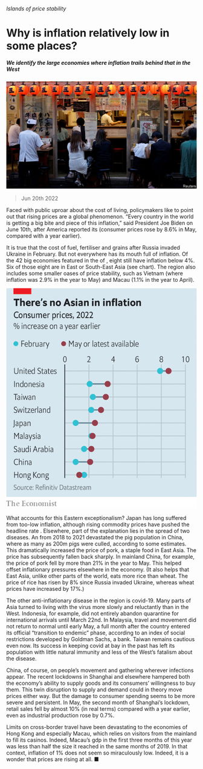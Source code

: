 ###### Islands of price stability

# Why is inflation relatively low in some places? 

##### We identify the large economies where inflation trails behind that in the West 

![image](images/20220625_FNP501.jpg) 

> Jun 20th 2022 

Faced with public uproar about the cost of living, policymakers like to point out that rising prices are a global phenomenon. “Every country in the world is getting a big bite and piece of this inflation,” said President Joe Biden on June 10th, after America reported its  (consumer prices rose by 8.6% in May, compared with a year earlier).

It is true that the cost of fuel, fertiliser and grains  after Russia invaded Ukraine in February. But not everywhere has its mouth full of inflation. Of the 42 big economies featured in the  of , eight still have inflation below 4%. Six of those eight are in East or South-East Asia (see chart). The region also includes some smaller oases of price stability, such as Vietnam (where inflation was 2.9% in the year to May) and Macau (1.1% in the year to April).

![image](images/20220625_FNC785.png) 


What accounts for this Eastern exceptionalism? Japan has long suffered from too-low inflation, although rising commodity prices have pushed the headline rate . Elsewhere, part of the explanation lies in the spread of two diseases. An  from 2018 to 2021 devastated the pig population in China, where as many as 200m pigs were culled, according to some estimates. This dramatically increased the price of pork, a staple food in East Asia. The price has subsequently fallen back sharply. In mainland China, for example, the price of pork fell by more than 21% in the year to May. This helped offset inflationary pressures elsewhere in the economy. (It also helps that East Asia, unlike other parts of the world, eats more rice than wheat. The price of rice has risen by 8% since Russia invaded Ukraine, whereas wheat prices have increased by 17%.)

The other anti-inflationary disease in the region is covid-19. Many parts of Asia turned to living with the virus more slowly and reluctantly than in the West. Indonesia, for example, did not entirely abandon quarantine for international arrivals until March 22nd. In Malaysia, travel and movement did not return to normal until early May, a full month after the country entered its official “transition to endemic” phase, according to an index of social restrictions developed by Goldman Sachs, a bank. Taiwan remains cautious even now. Its success in keeping covid at bay in the past has left its population with little natural immunity and less of the West’s fatalism about the disease.

China, of course,  on people’s movement and gathering wherever infections appear. The recent lockdowns in Shanghai and elsewhere hampered both the economy’s ability to supply goods and its consumers’ willingness to buy them. This twin disruption to supply and demand could in theory move prices either way. But the damage to consumer spending seems to be more severe and persistent. In May, the second month of Shanghai’s lockdown, retail sales fell by almost 10% (in real terms) compared with a year earlier, even as industrial production rose by 0.7%.

Limits on cross-border travel have been devastating to the economies of Hong Kong and especially Macau, which relies on visitors from the mainland to fill its casinos. Indeed, Macau’s gdp in the first three months of this year was less than half the size it reached in the same months of 2019. In that context, inflation of 1% does not seem so miraculously low. Indeed, it is a wonder that prices are rising at all. ■


